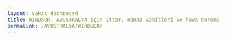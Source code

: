 ```yaml
---
layout: vakit_dashboard
title: WINDSOR, AVUSTRALYA için iftar, namaz vakitleri ve hava durumu - ilçe/eyalet seç
permalink: /AVUSTRALYA/WINDSOR/
---
```


<script type="text/javascript">
  var GLOBAL_COUNTRY = 'AVUSTRALYA';
  var GLOBAL_CITY = 'WINDSOR';
  var GLOBAL_STATE = '';
  var lat = 72;
  var lon = 21;
</script>
